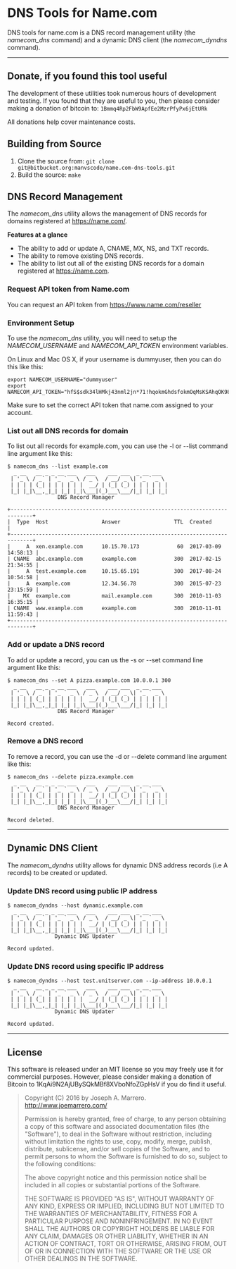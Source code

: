 # DNS Tools for Name.com

DNS tools for name.com is a DNS record management utility (the _namecom_dns_ command) and a dynamic DNS client (the _namecom_dyndns_ command).

----------

## Donate, if you found this tool useful

The development of these utilities took numerous hours of development and testing.  If you found that they
are useful to you, then please consider making a donation of bitcoin to: ```1Bmmq4Rp2FbW9ApfEe2MzrPfyPx6jEtURk```

All donations help cover maintenance costs.

## Building from Source
1. Clone the source from: ```git clone git@bitbucket.org:manvscode/name.com-dns-tools.git```
2. Build the source: ```make```

## DNS Record Management

The _namecom_dns_ utility allows the management of DNS records for domains registered at https://name.com/.

**Features at a glance**

- The ability to add or update A, CNAME, MX, NS, and TXT records.
- The ability to remove existing DNS records.
- The ability to list out all of the existing DNS records for a domain registered at https://name.com.

### Request API token from Name.com

You can request an API token from https://www.name.com/reseller

### Environment Setup
To use the _namecom_dns_ utility, you will need to setup the _NAMECOM_USERNAME_ and _NAMECOM_API_TOKEN_ environment variables.

On Linux and Mac OS X, if your username is dummyuser, then you can do this like this:
```
export NAMECOM_USERNAME="dummyuser"
export NAMECOM_API_TOKEN="hfS$sdk34lHMkj43nml2jn*71!hqokmGhdsfokmOqMsKSAhqOK98FMMASOOIQM"
```
Make sure to set the correct API token that name.com assigned to your account.

### List out all DNS records for domain
To list out all records for example.com, you can use the -l or --list command line argument like this:
```
$ namecom_dns --list example.com
  _ __   __ _ _ __ ___   ___    ___ ___  _ __ ___
 | '_ \ / _` | '_ ` _ \ / _ \  / __/ _ \| '_ ` _ \
 | | | | (_| | | | | | |  __/ | (_| (_) | | | | | |
 |_| |_|\__,_|_| |_| |_|\___|(_)___\___/|_| |_| |_|
                DNS Record Manager

+-----------------------------------------------------------------------------+
|  Type  Host                 Answer                 TTL  Created             |
+-----------------------------------------------------------------------------+
|     A  xen.example.com      10.15.70.173            60  2017-03-09 14:58:13 |
| CNAME  abc.example.com      example.com            300  2017-02-15 21:34:55 |
|     A  test.example.com     10.15.65.191           300  2017-08-24 10:54:58 |
|     A  example.com          12.34.56.78            300  2015-07-23 23:15:59 |
|    MX  example.com          mail.example.com       300  2010-11-03 16:35:15 |
| CNAME  www.example.com      example.com            300  2010-11-01 11:59:43 |
+-----------------------------------------------------------------------------+
```

### Add or update a DNS record
To add or update a record, you can us the -s or --set command line argument like this:
```
$ namecom_dns --set A pizza.example.com 10.0.0.1 300
  _ __   __ _ _ __ ___   ___    ___ ___  _ __ ___
 | '_ \ / _` | '_ ` _ \ / _ \  / __/ _ \| '_ ` _ \
 | | | | (_| | | | | | |  __/ | (_| (_) | | | | | |
 |_| |_|\__,_|_| |_| |_|\___|(_)___\___/|_| |_| |_|
                DNS Record Manager

Record created.
```
### Remove a DNS record
To remove a record, you can use the -d or --delete command line argument like this:

```
$ namecom_dns --delete pizza.example.com
  _ __   __ _ _ __ ___   ___    ___ ___  _ __ ___
 | '_ \ / _` | '_ ` _ \ / _ \  / __/ _ \| '_ ` _ \
 | | | | (_| | | | | | |  __/ | (_| (_) | | | | | |
 |_| |_|\__,_|_| |_| |_|\___|(_)___\___/|_| |_| |_|
                DNS Record Manager

Record deleted.
```

----------

## Dynamic DNS Client

The _namecom_dyndns_ utility allows for dynamic DNS address records (i.e A records) to be created or updated.

### Update DNS record using public IP address
```
$ namecom_dyndns --host dynamic.example.com
  _ __   __ _ _ __ ___   ___    ___ ___  _ __ ___
 | '_ \ / _` | '_ ` _ \ / _ \  / __/ _ \| '_ ` _ \
 | | | | (_| | | | | | |  __/ | (_| (_) | | | | | |
 |_| |_|\__,_|_| |_| |_|\___|(_)___\___/|_| |_| |_|
               Dynamic DNS Updater

Record updated.
```
### Update DNS record using specific IP address
```
$ namecom_dyndns --host test.unitserver.com --ip-address 10.0.0.1
  _ __   __ _ _ __ ___   ___    ___ ___  _ __ ___
 | '_ \ / _` | '_ ` _ \ / _ \  / __/ _ \| '_ ` _ \
 | | | | (_| | | | | | |  __/ | (_| (_) | | | | | |
 |_| |_|\__,_|_| |_| |_|\___|(_)___\___/|_| |_| |_|
               Dynamic DNS Updater

Record updated.
```

----------



License
-------------
This software is released under an MIT license so you may freely use it for commercial purposes.  However, please consider making a donation of Bitcoin to 1KqAi9N2AjUBySQkMBf8XVboNfoZGpHsV if you do find it useful.

> Copyright (C) 2016 by Joseph A. Marrero. http://www.joemarrero.com/
> 
> Permission is hereby granted, free of charge, to any person obtaining a copy
> of this software and associated documentation files (the "Software"), to deal
> in the Software without restriction, including without limitation the rights
> to use, copy, modify, merge, publish, distribute, sublicense, and/or sell
> copies of the Software, and to permit persons to whom the Software is
> furnished to do so, subject to the following conditions:
> 
> The above copyright notice and this permission notice shall be included in
> all copies or substantial portions of the Software.
>   
> THE SOFTWARE IS PROVIDED "AS IS", WITHOUT WARRANTY OF ANY KIND, EXPRESS OR
> IMPLIED, INCLUDING BUT NOT LIMITED TO THE WARRANTIES OF MERCHANTABILITY,
> FITNESS FOR A PARTICULAR PURPOSE AND NONINFRINGEMENT. IN NO EVENT SHALL THE
> AUTHORS OR COPYRIGHT HOLDERS BE LIABLE FOR ANY CLAIM, DAMAGES OR OTHER
> LIABILITY, WHETHER IN AN ACTION OF CONTRACT, TORT OR OTHERWISE, ARISING FROM,
> OUT OF OR IN CONNECTION WITH THE SOFTWARE OR THE USE OR OTHER DEALINGS IN
> THE SOFTWARE.


